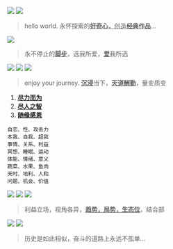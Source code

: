

![](https://github.com/user-attachments/assets/1db208a4-2d35-4c3f-9f0f-5311237f33cc)
![](https://github.com/user-attachments/assets/e4ce0fce-5c34-472b-80c5-02fc7d529464)
> hello world. 永怀探索的<ins>**好奇心**，创造<ins>**经典作品**</ins></ins>...

![](https://github.com/user-attachments/assets/9dfea6b0-bd06-4d7e-beb2-06aacf741d04)
> 永不停止的<ins>**脚步**</ins>，选我所爱，<ins>**爱**</ins>我所选

![](https://github.com/user-attachments/assets/6a0781d5-04c1-4aa9-9eab-ef58f10bd9a3)
![](https://github.com/user-attachments/assets/043ce9e1-95fc-438f-abf0-09b9f48e4ade)
![](https://github.com/user-attachments/assets/026d6716-17db-44f5-8431-15c0f0acf0be)
> enjoy your journey. <ins>**沉浸**</ins>当下，<ins>**天道酬勤**</ins>，量变质变


1. <ins>**尽力而为**</ins>
2. <ins>**尽人之智**</ins>
3. <ins>**随缘感恩**</ins>


```
自恋、性、攻击力
本我、自我、超我
事情、关系、利益
冥想、睡眠、运动
体能、情绪、意义
蔬菜、水果、鱼肉
天时、地利、人和
问题、机会、价值
```


![](https://github.com/user-attachments/assets/d3d73920-222d-406c-9814-365582042181)
![](https://github.com/user-attachments/assets/d73b4c29-f138-4b63-8681-06b9e66e1345)
![](https://github.com/user-attachments/assets/b2fcc7c3-f3d9-4e4c-8922-cdf62208f92a)
> 利益立场，视角各异，<ins>**趋势，局势，生态位**</ins>，结合部

![](https://github.com/user-attachments/assets/1bd6a0d4-e475-4773-81ec-567e59462657)
![](https://github.com/user-attachments/assets/c6c9c095-ee07-4e42-97bb-c06091d6f237)
> 历史是如此相似，奋斗的道路上永远不孤单...
